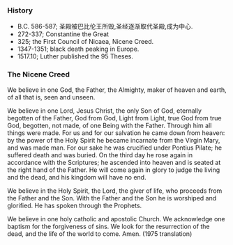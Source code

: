 
### History
* B.C. 586-587; 圣殿被巴比伦王所毁,圣经逐渐取代圣殿,成为中心.
* 272-337; Constantine the Great
* 325; the First Council of Nicaea, Nicene Creed.
* 1347-1351; black death peaking in Europe.
* 1517.10; Luther published the 95 Theses.

### The Nicene Creed
We believe in one God,
the Father, the Almighty,
maker of heaven and earth,
of all that is, seen and unseen.

We believe in one Lord, Jesus Christ,
the only Son of God,
eternally begotten of the Father,
God from God, Light from Light,
true God from true God,
begotten, not made,
of one Being with the Father.
Through him all things were made.
For us and for our salvation
he came down from heaven:
by the power of the Holy Spirit
he became incarnate from the Virgin Mary,
and was made man.
For our sake he was crucified under Pontius Pilate;
he suffered death and was buried.
On the third day he rose again
in accordance with the Scriptures;
he ascended into heaven
and is seated at the right hand of the Father.
He will come again in glory to judge the living and the dead,
and his kingdom will have no end.

We believe in the Holy Spirit, the Lord, the giver of life,
who proceeds from the Father and the Son.
With the Father and the Son he is worshiped and glorified.
He has spoken through the Prophets.

We believe in one holy catholic and apostolic Church.
We acknowledge one baptism for the forgiveness of sins.
We look for the resurrection of the dead,
and the life of the world to come. Amen. (1975 translation)



